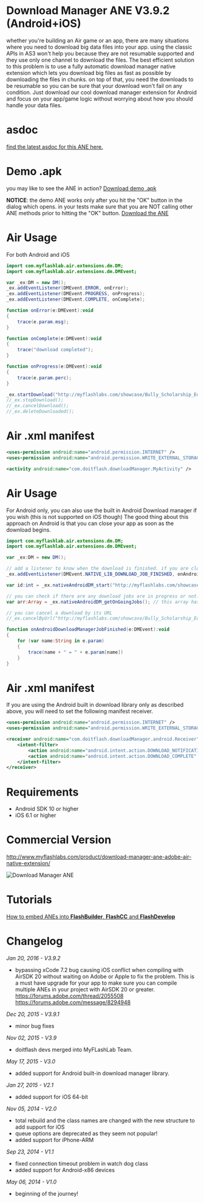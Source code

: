 # Download Manager ANE V3.9.2 (Android+iOS)
whether you're building an Air game or an app, there are many situations where you need to download big data files into your app. using the classic APIs in AS3 won't help you because they are not resumable supported and they use only one channel to download the files. The best efficient solution to this problem is to use a fully automatic download manager native extension which lets you download big files as fast as possible by downloading the files in chunks. on top of that, you need the downloads to be resumable so you can be sure that your download won't fail on any condition. Just download our cool download manager extension for Android and focus on your app/game logic without worrying about how you should handle your data files.

# asdoc
[find the latest asdoc for this ANE here.](http://myflashlab.github.io/asdoc/com/myflashlab/air/extensions/dm/package-detail.html)

# Demo .apk
you may like to see the ANE in action? [Download demo .apk](https://github.com/myflashlab/downloadManager-ANE/tree/master/FD/dist)

**NOTICE**: the demo ANE works only after you hit the "OK" button in the dialog which opens. in your tests make sure that you are NOT calling other ANE methods prior to hitting the "OK" button.
[Download the ANE](https://github.com/myflashlab/downloadManager-ANE/tree/master/FD/lib)

# Air Usage
For both Android and iOS
```actionscript
import com.myflashlab.air.extensions.dm.DM;
import com.myflashlab.air.extensions.dm.DMEvent;

var _ex:DM = new DM();
_ex.addEventListener(DMEvent.ERROR, onError);
_ex.addEventListener(DMEvent.PROGRESS, onProgress);
_ex.addEventListener(DMEvent.COMPLETE, onComplete);

function onError(e:DMEvent):void
{
    trace(e.param.msg);
}

function onComplete(e:DMEvent):void
{
    trace("download completed");
}

function onProgress(e:DMEvent):void
{
    trace(e.param.perc);
}

_ex.startDownload("http://myflashlabs.com/showcase/Bully_Scholarship_Edition_Trailer.mp4", "dm", "Bully_Scholarship_Edition_Trailer.mp4");
//_ex.stopDownload();
//_ex.cancelDownload();
//_ex.deleteDownloaded();
```

# Air .xml manifest
```xml
<uses-permission android:name="android.permission.INTERNET" />
<uses-permission android:name="android.permission.WRITE_EXTERNAL_STORAGE"/>

<activity android:name="com.doitflash.downloadManager.MyActivity" />
```

# Air Usage
For Android only, you can also use the built in Android Download manager if you wish (this is not supported on iOS though) The good thing about this approach on Android is that you can close your app as soon as the download begins.
```actionscript
import com.myflashlab.air.extensions.dm.DM;
import com.myflashlab.air.extensions.dm.DMEvent;

var _ex:DM = new DM();

// add a listener to know when the download is finished. if you are closing the app while the download is in progress, obvoiusly you won't receive this event but the download task will continue.
_ex.addEventListener(DMEvent.NATIVE_LIB_DOWNLOAD_JOB_FINISHED, onAndroidDownloadManagerJobFinished);

var id:int = _ex.nativeAndroidDM_start("http://myflashlabs.com/showcase/Bully_Scholarship_Edition_Trailer.mp4", "/dm", "", "DM ANE!", "Download Manager Air Native Extension", true);

// you can check if there are any download jobs are in progress or not.
var arr:Array = _ex.nativeAndroidDM_getOnGoingJobs(); // this array has download tasks as objects indexed which you can loop through and get more information about each ongoing download task

// you can cancel a download by its URL
//_ex.cancelByUrl("http://myflashlabs.com/showcase/Bully_Scholarship_Edition_Trailer.mp4");

function onAndroidDownloadManagerJobFinished(e:DMEvent):void
{
	for (var name:String in e.param) 
	{
		trace(name + " = " + e.param[name])
	}
}
```

# Air .xml manifest
If you are using the Android built in download library only as described above, you will need to set the following manifest receiver.
```xml
<uses-permission android:name="android.permission.INTERNET" />
<uses-permission android:name="android.permission.WRITE_EXTERNAL_STORAGE"/>

<receiver android:name="com.doitflash.downloadManager.android.Receiver" android:enabled="true" >
	<intent-filter>
		<action android:name="android.intent.action.DOWNLOAD_NOTIFICATION_CLICKED" />
		<action android:name="android.intent.action.DOWNLOAD_COMPLETE" />
	</intent-filter>
</receiver>
```

# Requirements
* Android SDK 10 or higher
* iOS 6.1 or higher

# Commercial Version
http://www.myflashlabs.com/product/download-manager-ane-adobe-air-native-extension/

![Download Manager ANE](http://www.myflashlabs.com/wp-content/uploads/2015/11/product_adobe-air-ane-extension-download-manager-595x738.jpg)

# Tutorials
[How to embed ANEs into **FlashBuilder**, **FlashCC** and **FlashDevelop**](https://www.youtube.com/watch?v=Oubsb_3F3ec&list=PL_mmSjScdnxnSDTMYb1iDX4LemhIJrt1O)  

# Changelog
*Jan 20, 2016 - V3.9.2*
* bypassing xCode 7.2 bug causing iOS conflict when compiling with AirSDK 20 without waiting on Adobe or Apple to fix the problem. This is a must have upgrade for your app to make sure you can compile multiple ANEs in your project with AirSDK 20 or greater. https://forums.adobe.com/thread/2055508 https://forums.adobe.com/message/8294948


*Dec 20, 2015 - V3.9.1*
* minor bug fixes


*Nov 02, 2015 - V3.9*
* doitflash devs merged into MyFLashLab Team.


*May 17, 2015 - V3.0*
* added support for Android built-in download manager library.


*Jan 27, 2015 - V2.1*
* added support for iOS 64-bit


*Nov 05, 2014 - V2.0*
* total rebuild and the class names are changed with the new structure to add support for iOS
* queue options are deprecated as they seem not popular!
* added support for iPhone-ARM


*Sep 23, 2014 - V1.1*
* fixed connection timeout problem in watch dog class
* added support for Android-x86 devices


*May 06, 2014 - V1.0*
* beginning of the journey!